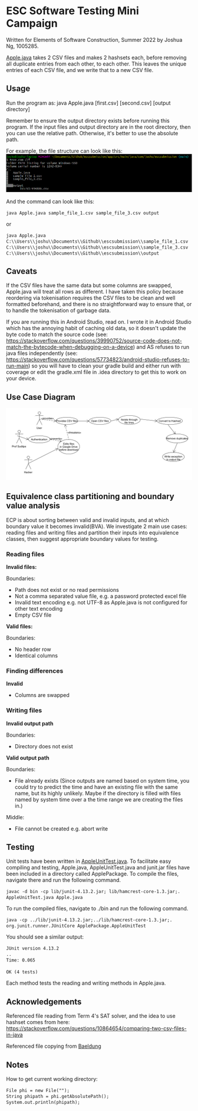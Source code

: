 # ESC Software Testing Mini Campaign

Written for Elements of Software Construction, Summer 2022 by Joshua Ng, 1005285.

[Apple.java](../main/app/src/main/java/com/joshu/escsubmission/Apple.java) takes 2 CSV files and makes 2 hashsets each, before removing all duplicate entries from each other, to each other. This leaves the unique entries of each CSV file, and we write that to a new CSV file.

## Usage
Run the program as: 
java Apple.java [first.csv] [second.csv] [output directory]

Remember to ensure the output directory exists before running this program. If the input files and output directory are in the root directory, then you can use the relative path. Otherwise, it's better to use the absolute path.

For example, the file structure can look like this:
<img src=https://github.com/brutatoasta/escsubmission/blob/main/tree.png>

And the command can look like this: 
```
java Apple.java sample_file_1.csv sample_file_3.csv output
```
or
```
java Apple.java C:\\Users\\joshu\\Documents\\Github\\escsubmission\\sample_file_1.csv C:\\Users\\joshu\\Documents\\Github\\escsubmission\\sample_file_3.csv C:\\Users\\joshu\\Documents\\Github\\escsubmission\\output
```

## Caveats
If the CSV files have the same data but some columns are swapped, Apple.java will treat all rows as different.
I have taken this policy because reordering via tokenisation requires the CSV files to be clean and well formatted beforehand, and there is no straightforward way to ensure that, or to handle the tokenisation of garbage data.

If you are running this in Android Studio, read on. 
I wrote it in Android Studio which has the annoying habit of caching old data, so it doesn't update the byte code to match the source code (see: https://stackoverflow.com/questions/39990752/source-code-does-not-match-the-bytecode-when-debugging-on-a-device)
and AS refuses to run java files independently (see: https://stackoverflow.com/questions/57734823/android-studio-refuses-to-run-main) so you will have to clean your gradle build and either run with coverage or edit the gradle.xml file in .idea directory to get this to work on your device.

## Use Case Diagram
<img src=https://github.com/brutatoasta/escsubmission/blob/main/wk8_use_case_diagram.jpg >

## Equivalence class partitioning and boundary value analysis

ECP is about sorting between valid and invalid inputs, and at which boundary value it becomes invalid(BVA).
We investigate 2 main use cases: reading files and writing files and partition their inputs into equivalence classes, then suggest appropriate boundary values for testing.

### Reading files
**Invalid files:**

Boundaries: 
- Path does not exist or no read permissions
- Not a comma separated value file, e.g. a password protected excel file
- Invalid text encoding e.g. not UTF-8 as Apple.java is not configured for other text encoding
- Empty CSV file

**Valid files:**

Boundaries:
- No header row
- Identical columns

### Finding differences
**Invalid**
- Columns are swapped

### Writing files
**Invalid output path**

Boundaries:
- Directory does not exist

**Valid output path**

Boundaries:
- File already exists (Since outputs are named based on system time, you could try to predict the time and have an existing file with the same name, but its highly unlikely. Maybe if the directory is filled with files named by system time over a the time range we are creating the files in.)

Middle: 

- File cannot be created e.g. abort write
## Testing
Unit tests have been written in [AppleUnitTest.java](https://github.com/brutatoasta/escsubmission/tree/main/app/src/test/java/com/joshu/escsubmission). To facilitate easy compiling and testing, Apple.java, AppleUnitTest.java and junit.jar files have been included in a directory called ApplePackage.
To compile the files, navigate there and run the following command.
```
javac -d bin -cp lib/junit-4.13.2.jar; lib/hamcrest-core-1.3.jar;. AppleUnitTest.java Apple.java   
```
To run the compiled files, navigate to ./bin and run the following command.
```
java -cp ../lib/junit-4.13.2.jar;../lib/hamcrest-core-1.3.jar;. org.junit.runner.JUnitCore ApplePackage.AppleUnitTest
```
You should see a similar output:
```
JUnit version 4.13.2
..
Time: 0.065

OK (4 tests)
```
Each method tests the reading and writing methods in Apple.java.

## Acknowledgements
Referenced file reading from Term 4's SAT solver, and the idea to use hashset comes from here: https://stackoverflow.com/questions/10864654/comparing-two-csv-files-in-java

Referenced file copying from [Baeldung](https://www.baeldung.com/java-copy-file)

## Notes
How to get current working directory:
```
File phi = new File("");
String phipath = phi.getAbsolutePath();
System.out.println(phipath);
```

